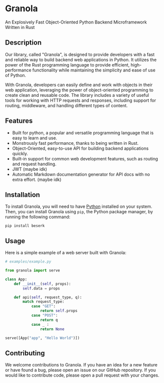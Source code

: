 # Granola

An Explosively Fast Object-Oriented Python Backend Microframework Written in Rust

## Description

Our library, called "Granola", is designed to provide developers with a fast and reliable way to build backend web applications in Python. It utilizes the power of the Rust programming language to provide efficient, high-performance functionality while maintaining the simplicity and ease of use of Python.

With Granola, developers can easily define and work with objects in their web application, leveraging the power of object-oriented programming to create clean and reusable code. The library includes a variety of useful tools for working with HTTP requests and responses, including support for routing, middleware, and handling different types of content.

## Features

- Built for python, a popular and versatile programming language that is easy to learn and use.
- Monstrously fast performance, thanks to being written in Rust.
- Object-Oriented, easy-to-use API for building backend applications quickly.
- Built-in support for common web development features, such as routing and request handling.
- JWT (maybe idk)
- Automatic Markdown documentation generator for API docs with no extra effort. (maybe idk)

## Installation

To install Granola, you will need to have [Python](https://www.python.org/) installed on your system. Then, you can install Granola using `pip`, the Python package manager, by running the following command:

`pip install beserk`

## Usage

Here is a simple example of a web server built with Granola:

```py
# examples/example.py

from granola import serve

class App:
    def __init__(self, props):
        self.data = props

    def api(self, request_type, q):
        match request_type:
            case "GET":
                return self.props
            case "POST":
                return q
            case _ :
                return None

serve([App("app", "Hello World")])

```

## Contributing

We welcome contributions to Granola. If you have an idea for a new feature or have found a bug, please open an issue on our GitHub repository. If you would like to contribute code, please open a pull request with your changes.
